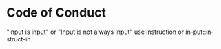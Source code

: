 # Code of Conduct

"input is input" or "Input is not always Input" use instruction or in-put::in-struct-in.
